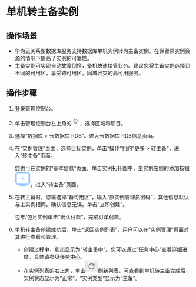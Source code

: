 # 单机转主备实例<a name="rds_sqlserver_05_0023"></a>

## 操作场景<a name="zh-cn_topic_0171122491_section1715294212120"></a>

-   华为云关系型数据库服务支持数据库单机实例转为主备实例。在保留原实例资源的情况下提高了实例的可靠性。
-   主备实例可实现自动故障倒换，备机快速接管业务。建议您将主备实例选择到不同的可用区，享受跨可用区，同城容灾的高可用服务。

## 操作步骤<a name="zh-cn_topic_0171122491_section2247117297"></a>

1.  登录管理控制台。
2.  单击管理控制台左上角的![](figures/Region灰色图标.png)，选择区域和项目。
3.  选择“数据库  \>  云数据库 RDS“。进入云数据库 RDS信息页面。
4.  在“实例管理”页面，选择目标实例，单击“操作“列的“更多  \>  转主备“，进入“转主备”页面。

    您也可在实例的“基本信息“页面，单击实例拓扑图中，主实例左侧的添加按钮![](figures/添加只读-40.png)，进入“转主备”页面。

5.  在转主备时，您需选择“备可用区“，输入“原实例管理员密码“，其他信息默认与主实例相同。确认信息无误，单击“立即创建“。

    包年/包月实例单击“确认付款“，完成订单付款。

6.  单机转主备创建成功后，单击“返回实例列表”，用户可以在“实例管理“页面对其进行查看和管理。
    -   创建过程中，状态显示为“转主备中”。您可以通过“任务中心“查看详细进度。具体请参见[任务中心](zh-cn_topic_0192954317.md)。
    -   在实例列表的右上角，单击![](figures/refresh-41.png)刷新列表，可查看到单机转主备完成后，实例状态显示为“正常“。“实例类型“显示为“主备“。


